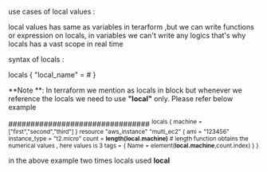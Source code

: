 use cases of local values :

local values has same as variables in terarform ,but we can write functions or expression on locals,
in variables we can't write any logics that's why locals has a vast scope in real time

syntax of locals :

locals {
 "local_name" = # 
 }

**Note **: In terraform we mention as locals in block but whenever we reference the locals we need to use **"local"** only.
Please refer below example

################################
<sup>
locals {
  machine = ["first","second","third"]
}
resource "aws_instance" "multi_ec2" {
    ami = "123456"
   instance_type = "t2.micro"
   count = **length(local.machine)**  # length function obtains the numerical values , here values is 3
   tags = {
    Name = element(**local.machine**,count.index)
}
}
</sup>

in the above example two times locals used **local**
